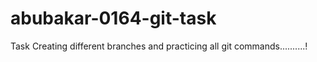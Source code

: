 # abubakar-0164-git-task
Task Creating different branches and practicing all git commands..........!
